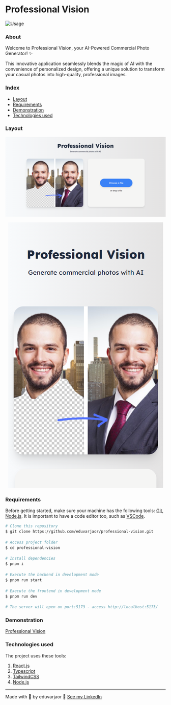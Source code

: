 # Professional Vision

![Usage](/public/images/Usage.gif)

### About

Welcome to Professional Vision, your AI-Powered Commercial Photo Generator! ✨

This innovative application seamlessly blends the magic of AI with the convenience of personalized design, offering a unique solution to transform your casual photos into high-quality, professional images.

### Index

- <a href="#layout">Layout</a>
- <a href="#requirements">Requirements</a>
- <a href="#demonstration">Demonstration</a>
- <a href="#technologies-used">Technologies used</a>

### Layout

<p align="center">
  <img src="public/images/PC.png" alt="PC">
</p>

<p align="center">
  <img src="public/images/Phone.png" alt="Phone">
</p>

### Requirements

Before getting started, make sure your machine has the following tools: [Git](https://git-scm.com/), [Node.js](https://nodejs.org/en). It is important to have a code editor too, such as [VSCode](https://code.visualstudio.com/).

```bash
# Clone this repository
$ git clone https://github.com/eduvarjaor/professional-vision.git

# Access project folder
$ cd professional-vision

# Install dependencies
$ pnpm i

# Execute the backend in development mode
$ pnpm run start

# Execute the frontend in development mode
$ pnpm run dev

# The server will open on port:5173 - access http://localhost:5173/
```

### Demonstration

[Professional Vision](https://professionalvision.netlify.app/)

### Technologies used

The project uses these tools:

1. [React.js](https://legacy.reactjs.org/)
2. [Typescript](https://www.typescriptlang.org/docs/)
3. [TailwindCSS](https://tailwindcss.com/)
4. [Node.js](https://nodejs.org/en)

---

Made with 💙 by eduvarjaor 👋 [See my LinkedIn](https://www.linkedin.com/in/eduvarjaor/?locale=en_US)
